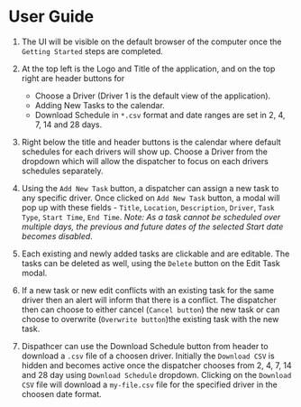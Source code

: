 # User Guide

1) The UI will be visible on the default browser of the computer once the `Getting Started` steps are completed.

2) At the top left is the Logo and Title of the application, and on the top right are header buttons for
    - Choose a Driver (Driver 1 is the default view of the application).
    - Adding New Tasks to the calendar.
    - Download Schedule in `*.csv` format and date ranges are set in 2, 4, 7, 14 and 28 days.

3) Right below the title and header buttons is the calendar where default schedules for each drivers will show up. Choose a Driver from the dropdown which will allow the dispatcher to focus on each drivers schedules separately.

4) Using the `Add New Task` button, a dispatcher can assign a new task to any specific driver. Once clicked on `Add New Task` button, a modal will pop up with these fields - `Title`, `Location`,  `Description`, `Driver`, `Task Type`, `Start Time`, `End Time`. *Note: As a task cannot be scheduled over multiple days, the previous and future dates of the selected Start date becomes disabled*.

5) Each existing and newly added tasks are clickable and are editable. The tasks can be deleted as well, using the `Delete` button on the Edit Task modal.

6) If a new task or new edit conflicts with an existing task for the same driver then an alert will inform that there is a conflict. The dispatcher then can choose to either cancel (`Cancel button`) the new task or can choose to overwrite (`Overwrite button`)the existing task with the new task.

7) Dispathcer can use the Download Schedule button from header to download a `.csv` file of a choosen driver. Initially the `Download CSV` is hidden and becomes active once the dispatcher chooses from 2, 4, 7, 14 and 28 day using `Download Schedule` dropdown. Clicking on the `Download CSV` file will download a `my-file.csv` file for the specified driver in the choosen date format.
